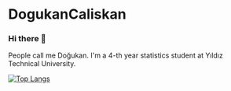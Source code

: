 # DogukanCaliskan

### Hi there 👋

People call me Doğukan. I'm a 4-th year statistics student at Yıldız Technical University.


[![Top Langs](https://github-readme-stats.vercel.app/api/top-langs/?username=dogukancaliskann&layout=compact)](https://github.com/anuraghazra/github-readme-stats)



